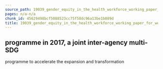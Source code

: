```yaml
---
source_path: 19039_gender_equity_in_the_health_workforce_working_paper_for_web_pdf.md
pages: n/a-n/a
chunk_id: 45629498bcf5088523cc75f58dc96a13be1b089d
title: 19039_gender_equity_in_the_health_workforce_working_paper_for_web_pdf
---
```

## programme in 2017, a joint inter-agency multi-SDG

programme to accelerate the expansion and transformation
